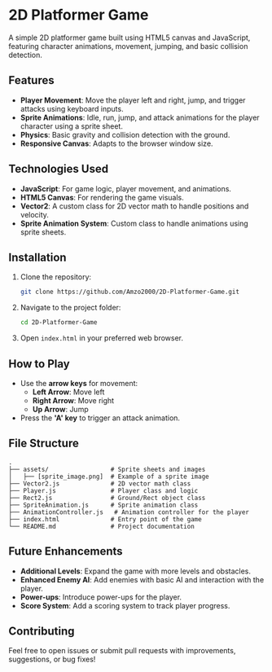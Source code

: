 # 2D Platformer Game

A simple 2D platformer game built using HTML5 canvas and JavaScript, featuring character animations, movement, jumping, and basic collision detection.

## Features

- **Player Movement**: Move the player left and right, jump, and trigger attacks using keyboard inputs.
- **Sprite Animations**: Idle, run, jump, and attack animations for the player character using a sprite sheet.
- **Physics**: Basic gravity and collision detection with the ground.
- **Responsive Canvas**: Adapts to the browser window size.

## Technologies Used

- **JavaScript**: For game logic, player movement, and animations.
- **HTML5 Canvas**: For rendering the game visuals.
- **Vector2**: A custom class for 2D vector math to handle positions and velocity.
- **Sprite Animation System**: Custom class to handle animations using sprite sheets.

## Installation

1. Clone the repository:

   ```bash
   git clone https://github.com/Amzo2000/2D-Platformer-Game.git
   ```

2. Navigate to the project folder:

   ```bash
   cd 2D-Platformer-Game
   ```

3. Open `index.html` in your preferred web browser.

## How to Play

- Use the **arrow keys** for movement:
  - **Left Arrow**: Move left
  - **Right Arrow**: Move right
  - **Up Arrow**: Jump
- Press the **'A' key** to trigger an attack animation.

## File Structure

```
.
├── assets/                 # Sprite sheets and images
│   ├── [sprite_image.png]  # Example of a sprite image
├── Vector2.js              # 2D vector math class
├── Player.js               # Player class and logic
├── Rect2.js                # Ground/Rect object class
├── SpriteAnimation.js      # Sprite animation class
├── AnimationController.js   # Animation controller for the player
├── index.html              # Entry point of the game
└── README.md               # Project documentation
```

## Future Enhancements

- **Additional Levels**: Expand the game with more levels and obstacles.
- **Enhanced Enemy AI**: Add enemies with basic AI and interaction with the player.
- **Power-ups**: Introduce power-ups for the player.
- **Score System**: Add a scoring system to track player progress.

## Contributing

Feel free to open issues or submit pull requests with improvements, suggestions, or bug fixes!
